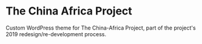 The China Africa Project
===
Custom WordPress theme for The China-Africa Project, part of the project's 2019 redesign/re-development process.